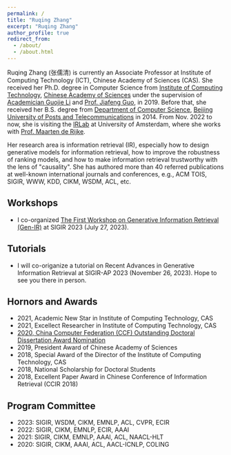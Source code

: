 ```yaml
---
permalink: /
title: "Ruqing Zhang"
excerpt: "Ruqing Zhang"
author_profile: true
redirect_from: 
  - /about/
  - /about.html
---
```


Ruqing Zhang (张儒清) is currently an Associate Professor at Institute of Computing Technology (ICT), Chinese Academy of Sciences (CAS). She received her Ph.D. degree in Computer Science from <a href='http://www.ict.ac.cn'>Institute of Computing Technology</a>, <a href='http://www.cas.cn'>Chinese Academy of Sciences</a> under the supervision of <a href='http://www.ict.cas.cn/sourcedb_2018_ict_cas/cn/jssrck/200909/t20090917_2496654.html'> Academician Guojie Li</a> and <a href='https://scholar.google.com/citations?user=nD0I3PUAAAAJ&hl=en'>Prof. Jiafeng Guo</a>, in 2019. Before that, she received her B.S. degree from <a href='https://scs.bupt.edu.cn'>Department of Computer Science</a>, <a href='https://www.bupt.edu.cn'>Beijing University of Posts and Telecommunications</a> in 2014. From Nov. 2022 to now, she is visiting the <a href='https://irlab.science.uva.nl/'>IRLab</a> at University of Amsterdam, where she works with <a href='https://staff.fnwi.uva.nl/m.derijke/'>Prof. Maarten de Rijke</a>. 

Her research area is information retrieval (IR), especially how to design generative models for information retrieval, how to improve the robustness of ranking models, and how to make information retrieval trustworthy with the lens of "causality". She has authored more than 40 referred publications at well-known international journals and conferences, e.g., ACM TOIS, SIGIR, WWW, KDD, CIKM, WSDM, ACL, etc. 


Workshops
------
<ul>
<li>
I co-organized <a href='https://coda.io/@sigir/gen-ir'>The First Workshop on Generative Information Retrieval (Gen-IR)</a> at SIGIR 2023 (July 27, 2023).
</li>
</ul>

Tutorials
------
<ul>
<li>
I will co-origanize a tutorial on Recent Advances in Generative Information Retrieval at SIGIR-AP 2023 (November 26, 2023). Hope to see you there in person.
</li>
</ul>

Hornors and Awards
------
<ul>
 <li>
2021, Academic New Star in Institute of Computing Technology, CAS
</li>
 <li>
2021, Excellect Researcher in Institute of Computing Technology, CAS
</li>
<li>
<a href='https://www.ccf.org.cn/yxbsxwlwjtm/2021-01-14/721439.shtml'>2020, China Computer Federation (CCF) Outstanding Doctoral Dissertation Award Nomination </a>
 </li>
<li>
2019, President Award of Chinese Academy of Sciences
</li>
<li>
2018, Special Award of the Director of the Institute of Computing Technology, CAS
</li>
<li>
2018, National Scholarship for Doctoral Students
</li>
<li>
2018, Excellent Paper Award in Chinese Conference of Information Retrieval (CCIR 2018)
</li>
</ul>

Program Committee
------
<ul>
 <li>
 2023: SIGIR, WSDM, CIKM, EMNLP, ACL, CVPR, ECIR
</li>
 <li>
 2022: SIGIR, CIKM, EMNLP, ECIR, AAAI
</li>
 <li>
 2021: SIGIR, CIKM, EMNLP, AAAI, ACL, NAACL-HLT
</li>
 <li>
 2020: SIGIR, CIKM, AAAI, ACL, AACL-ICNLP, COLING
</li>

</ul>

<style>
.container{
  width: 100%;
  text-align: center;
}
</style>



